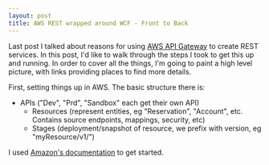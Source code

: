```yaml
---
layout: post
title: AWS REST wrapped around WCF - Front to Back
---
```


Last post I talked about reasons for using <a href="https://aws.amazon.com/api-gateway">AWS API Gateway</a> to create REST services.  In this post, I'd like to walk through the steps I took to get this up and running.  In order to cover all the things, I'm going to paint a high level picture, with links providing places to find more details.

First, setting things up in AWS.  The basic structure there is:

* APIs ("Dev", "Prd", "Sandbox" each get their own API)
	* Resources (represent entities, eg "Reservation", "Account", etc.  Contains source endpoints, mappings, security, etc)
	* Stages (deployment/snapshot of resource, we prefix with version, eg "myResource/v1/<id>")




I used <a href="http://docs.aws.amazon.com/apigateway/latest/developerguide/api-gateway-create-api-from-example.html">Amazon's documentation</a> to get started.